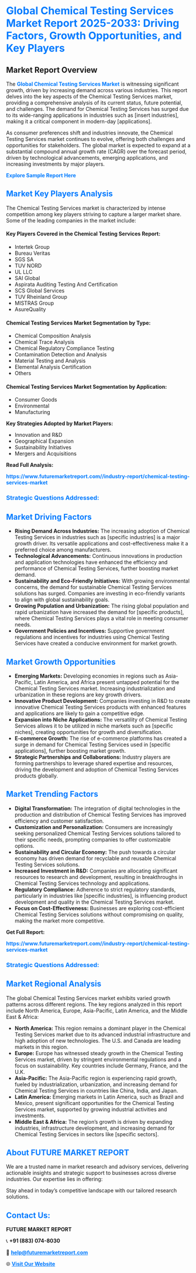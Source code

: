 <h1 style="color: #007BFF;">Global Chemical Testing Services Market Report 2025-2033: Driving Factors, Growth Opportunities, and Key Players</h1>

<section id="overview">
<h2>Market Report Overview</h2>
<p>The <a href="https://www.futuremarketreport.com//industry-report/chemical-testing-services-market" style="color: #007BFF; text-decoration: none;"><strong>Global Chemical Testing Services Market</strong></a> is witnessing significant growth, driven by increasing demand across various industries. This report delves into the key aspects of the Chemical Testing Services market, providing a comprehensive analysis of its current status, future potential, and challenges. The demand for Chemical Testing Services has surged due to its wide-ranging applications in industries such as [insert industries], making it a critical component in modern-day [applications].</p>
<p>As consumer preferences shift and industries innovate, the Chemical Testing Services market continues to evolve, offering both challenges and opportunities for stakeholders. The global market is expected to expand at a substantial compound annual growth rate (CAGR) over the forecast period, driven by technological advancements, emerging applications, and increasing investments by major players.</p>
</section>

<section id="overview">
<p><a href="https://www.futuremarketreport.com//request-sample/reportId=54285" style="color: #007BFF; text-decoration: none;"><strong>Explore Sample Report Here</strong></a></p>
</section>

<section id="key-players">
<h2 style="color: #007BFF;">Market Key Players Analysis</h2>
<p>The Chemical Testing Services market is characterized by intense competition among key players striving to capture a larger market share. Some of the leading companies in the market include:</p>
<h4>Key Players Covered in the Chemical Testing Services Report:</h4>
<ul><li>Intertek Group</li><li>Bureau Veritas</li><li>SGS SA</li><li>TUV NORD</li><li>UL LLC</li><li>SAI Global</li><li>Aspirata Auditing Testing And Certification</li><li>SCS Global Services</li><li>TUV Rheinland Group</li><li>MISTRAS Group</li><li>AsureQuality</li></ul>
<h4>Chemical Testing Services Market Segmentation by Type:</h4>
<ul><li>Chemical Composition Analysis</li><li>Chemical Trace Analysis</li><li>Chemical Regulatory Compliance Testing</li><li>Contamination Detection and Analysis</li><li>Material Testing and Analysis</li><li>Elemental Analysis Certification</li><li>Others</li></ul>

<h4>Chemical Testing Services Market Segmentation by Application:</h4>
<ul><li>Consumer Goods</li><li>Environmental</li><li>Manufacturing</li></ul>
<p><strong>Key Strategies Adopted by Market Players:</strong></p>
<ul>
<li>Innovation and R&D</li>
<li>Geographical Expansion</li>
<li>Sustainability Initiatives</li>
<li>Mergers and Acquisitions</li>
</ul>
</section>

<section>
<p><strong>Read Full Analysis: </strong></p><a href="https://www.futuremarketreport.com//industry-report/chemical-testing-services-market" style="color: #007BFF; text-decoration: none;"><strong>https://www.futuremarketreport.com//industry-report/chemical-testing-services-market</strong></a>
<h3 style="color: #007BFF;">Strategic Questions Addressed:</h3>
</section>

<section id="driving-factors">
<h2 style="color: #007BFF;">Market Driving Factors</h2>
<ul>
<li><strong>Rising Demand Across Industries:</strong> The increasing adoption of Chemical Testing Services in industries such as [specific industries] is a major growth driver. Its versatile applications and cost-effectiveness make it a preferred choice among manufacturers.</li>
<li><strong>Technological Advancements:</strong> Continuous innovations in production and application technologies have enhanced the efficiency and performance of Chemical Testing Services, further boosting market demand.</li>
<li><strong>Sustainability and Eco-Friendly Initiatives:</strong> With growing environmental concerns, the demand for sustainable Chemical Testing Services solutions has surged. Companies are investing in eco-friendly variants to align with global sustainability goals.</li>
<li><strong>Growing Population and Urbanization:</strong> The rising global population and rapid urbanization have increased the demand for [specific products], where Chemical Testing Services plays a vital role in meeting consumer needs.</li>
<li><strong>Government Policies and Incentives:</strong> Supportive government regulations and incentives for industries using Chemical Testing Services have created a conducive environment for market growth.</li>
</ul>
</section>

<section id="growth-opportunities">
<h2 style="color: #007BFF;">Market Growth Opportunities</h2>
<ul>
<li><strong>Emerging Markets:</strong> Developing economies in regions such as Asia-Pacific, Latin America, and Africa present untapped potential for the Chemical Testing Services market. Increasing industrialization and urbanization in these regions are key growth drivers.</li>
<li><strong>Innovative Product Development:</strong> Companies investing in R&D to create innovative Chemical Testing Services products with enhanced features and applications are likely to gain a competitive edge.</li>
<li><strong>Expansion into Niche Applications:</strong> The versatility of Chemical Testing Services allows it to be utilized in niche markets such as [specific niches], creating opportunities for growth and diversification.</li>
<li><strong>E-commerce Growth:</strong> The rise of e-commerce platforms has created a surge in demand for Chemical Testing Services used in [specific applications], further boosting market growth.</li>
<li><strong>Strategic Partnerships and Collaborations:</strong> Industry players are forming partnerships to leverage shared expertise and resources, driving the development and adoption of Chemical Testing Services products globally.</li>
</ul>
</section>

<section id="trending-factors">
<h2 style="color: #007BFF;">Market Trending Factors</h2>
<ul>
<li><strong>Digital Transformation:</strong> The integration of digital technologies in the production and distribution of Chemical Testing Services has improved efficiency and customer satisfaction.</li>
<li><strong>Customization and Personalization:</strong> Consumers are increasingly seeking personalized Chemical Testing Services solutions tailored to their specific needs, prompting companies to offer customizable options.</li>
<li><strong>Sustainability and Circular Economy:</strong> The push towards a circular economy has driven demand for recyclable and reusable Chemical Testing Services solutions.</li>
<li><strong>Increased Investment in R&D:</strong> Companies are allocating significant resources to research and development, resulting in breakthroughs in Chemical Testing Services technology and applications.</li>
<li><strong>Regulatory Compliance:</strong> Adherence to strict regulatory standards, particularly in industries like [specific industries], is influencing product development and quality in the Chemical Testing Services market.</li>
<li><strong>Focus on Cost-Effectiveness:</strong> Businesses are exploring cost-efficient Chemical Testing Services solutions without compromising on quality, making the market more competitive.</li>
</ul>
</section>

<section>
<p><strong>Get Full Report: </strong></p><a href="https://www.futuremarketreport.com//industry-report/chemical-testing-services-market" style="color: #007BFF; text-decoration: none;"><strong>https://www.futuremarketreport.com//industry-report/chemical-testing-services-market</strong></a>
<h3 style="color: #007BFF;">Strategic Questions Addressed:</h3>
</section>


<section id="regional-analysis">
<h2 style="color: #007BFF;">Market Regional Analysis</h2>
<p>The global Chemical Testing Services market exhibits varied growth patterns across different regions. The key regions analyzed in this report include North America, Europe, Asia-Pacific, Latin America, and the Middle East & Africa:</p>
<ul>
<li><strong>North America:</strong> This region remains a dominant player in the Chemical Testing Services market due to its advanced industrial infrastructure and high adoption of new technologies. The U.S. and Canada are leading markets in this region.</li>
<li><strong>Europe:</strong> Europe has witnessed steady growth in the Chemical Testing Services market, driven by stringent environmental regulations and a focus on sustainability. Key countries include Germany, France, and the U.K.</li>
<li><strong>Asia-Pacific:</strong> The Asia-Pacific region is experiencing rapid growth, fueled by industrialization, urbanization, and increasing demand for Chemical Testing Services in countries like China, India, and Japan.</li>
<li><strong>Latin America:</strong> Emerging markets in Latin America, such as Brazil and Mexico, present significant opportunities for the Chemical Testing Services market, supported by growing industrial activities and investments.</li>
<li><strong>Middle East & Africa:</strong> The region’s growth is driven by expanding industries, infrastructure development, and increasing demand for Chemical Testing Services in sectors like [specific sectors].</li>
</ul>
</section>

<footer>
<h2 style="color: #007BFF;">About FUTURE MARKET REPORT</h2>
<p>We are a trusted name in market research and advisory services, delivering actionable insights and strategic support to businesses across diverse industries. Our expertise lies in offering:</p>

<p>Stay ahead in today’s competitive landscape with our tailored research solutions.</p>

<h2 style="color: #007BFF;">Contact Us:</h2>
<p><strong>FUTURE MARKET REPORT</strong></p>
<p>📞 <strong>+91 (883) 074-8030</strong></p>
<p>📧 <strong><a href="mailto:help@futuremarketreport.com" style="color: #007BFF;">help@futuremarketreport.com</a></strong></p>
<p>🌐 <strong><a href="https://www.futuremarketreport.com/" style="color: #007BFF;">Visit Our Website</a></strong></p>
</footer>
